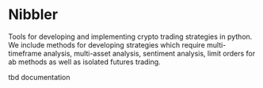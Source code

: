 # Nibbler

Tools for developing and implementing crypto trading strategies in python. We
include methods for developing strategies which require multi-timeframe analysis,
multi-asset analysis, sentiment analysis, limit orders for ab methods as well as
isolated futures trading.

tbd documentation